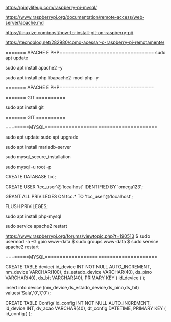 https://pimylifeup.com/raspberry-pi-mysql/

https://www.raspberrypi.org/documentation/remote-access/web-server/apache.md

https://linuxize.com/post/how-to-install-git-on-raspberry-pi/

https://tecnoblog.net/282980/como-acessar-o-raspberry-pi-remotamente/

======= APACHE E PHP================================
sudo apt update

sudo apt install apache2 -y

sudo apt install php libapache2-mod-php -y

======= APACHE E PHP================================

======= GIT ==========

sudo apt install git

======= GIT ==========

========MYSQL======================================

sudo apt update
sudo apt upgrade

sudo apt install mariadb-server

sudo mysql_secure_installation

sudo mysql -u root -p

CREATE DATABASE tcc;

CREATE USER 'tcc_user'@'localhost' IDENTIFIED BY 'omega123';

GRANT ALL PRIVILEGES ON tcc.* TO 'tcc_user'@'localhost';

FLUSH PRIVILEGES;

sudo apt install php-mysql

sudo service apache2 restart

https://www.raspberrypi.org/forums/viewtopic.php?t=190513
$ sudo usermod -a -G gpio www-data
$ sudo groups www-data
$ sudo service apache2 restart



========MYSQL======================================






CREATE TABLE device(
    id_device INT NOT NULL AUTO_INCREMENT,
    nm_device VARCHAR(100),
    ds_estado_device VARCHAR(40),
    ds_pino VARCHAR(40),
    ds_bit VARCHAR(40),
    PRIMARY KEY ( id_device )
  );

insert into device (nm_device,ds_estado_device,ds_pino,ds_bit)
values('Sala','0',7,'0');

CREATE TABLE Config(
    id_config INT NOT NULL AUTO_INCREMENT,
    id_device INT,
    dv_acao VARCHAR(40),
    dt_config DATETIME,
    PRIMARY KEY ( id_config )
  );